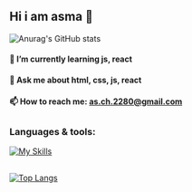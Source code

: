 ## Hi i am asma 👋

![Anurag's GitHub stats](https://github-readme-stats.vercel.app/api?username=asmachegeni&show_icons=true&theme=tokyonight)

#### 🌱 I’m currently learning js, react
#### 💬 Ask me about html, css, js, react
#### 📫 How to reach me: as.ch.2280@gmail.com



##
### Languages & tools:
[![My Skills](https://skillicons.dev/icons?i=js,html,css,bootstrap,sass,react,next,vue,git,cpp,postman,xd,firebase,wordpress)](https://skillicons.dev)
##
[![Top Langs](https://github-readme-stats.vercel.app/api/top-langs/?username=asmachegeni&layout=compact&theme=tokyonight)](https://github.com/anuraghazra/github-readme-stats)
